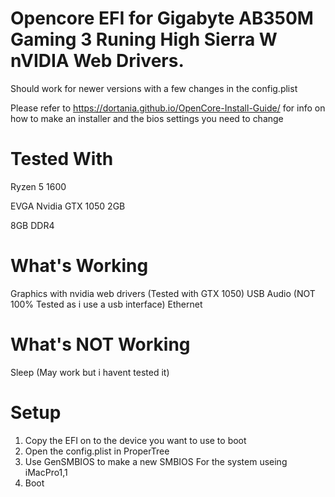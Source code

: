 # Opencore EFI for Gigabyte AB350M Gaming 3 Runing High Sierra W nVIDIA Web Drivers.

Should work for newer versions with a few changes in the config.plist

Please refer to https://dortania.github.io/OpenCore-Install-Guide/ for info on how to make an installer and the bios settings you need to change

# Tested With
Ryzen 5 1600

EVGA Nvidia GTX 1050 2GB

8GB DDR4


# What's Working
Graphics with nvidia web drivers (Tested with GTX 1050)
USB
Audio (NOT 100% Tested as i use a usb interface)
Ethernet

# What's NOT Working
Sleep (May work but i havent tested it)

# Setup
1. Copy the EFI on to the device you want to use to boot
2. Open the config.plist in ProperTree
3. Use GenSMBIOS to make a new SMBIOS For the system useing iMacPro1,1
4. Boot
